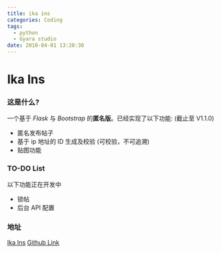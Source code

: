 ```yaml
---
title: ika ins
categories: Coding
tags:
  - python
  - Gyara studio
date: 2018-04-01 13:20:30
---
```

# Ika Ins

### 这是什么?

一个基于 *Flask* 与 *Bootstrap* 的**匿名版**。已经实现了以下功能: (截止至 V1.1.0)

- 匿名发布帖子
- 基于 ip 地址的 ID 生成及校验 (可校验，不可追溯)
- 贴图功能

### TO-DO List

以下功能正在开发中

- 锁帖
- 后台 API 配置

### 地址

[Ika Ins](https://ikains.tk)
[Github Link](https://github.com/two-doges/ika)
